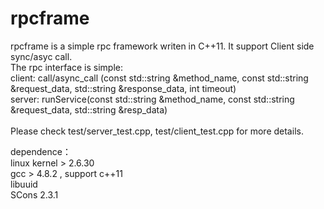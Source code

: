 # rpcframe
rpcframe is a simple rpc framework writen in C++11. It support Client side sync/asyc call.<br>
The rpc interface is simple:<br>
client: call/async_call (const std::string &method_name, const std::string &request_data, std::string &response_data, int timeout)<br>
server: runService(const std::string &method_name, const std::string &request_data, std::string &resp_data)<br>
<br>
Please check test/server_test.cpp, test/client_test.cpp for more details.<br>

dependence：<br>
    linux kernel > 2.6.30<br>
    gcc > 4.8.2 , support c++11<br>
    libuuid<br>
    SCons 2.3.1<br>
